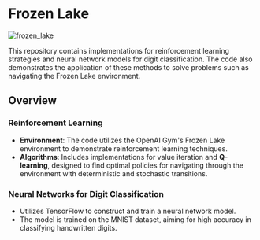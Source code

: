 # Frozen Lake

![frozen_lake](https://github.com/Avi-Gulati/frozen-lake/assets/78887061/9dd2090b-5e66-4235-bfca-65cddffe2fca)

This repository contains implementations for reinforcement learning strategies and neural network models for digit classification. The code also demonstrates the application of these methods to solve problems such as navigating the Frozen Lake environment.

## Overview

### Reinforcement Learning
- **Environment**: The code utilizes the OpenAI Gym's Frozen Lake environment to demonstrate reinforcement learning techniques.
- **Algorithms**: Includes implementations for value iteration and __Q-learning__, designed to find optimal policies for navigating through the environment with deterministic and stochastic transitions.

### Neural Networks for Digit Classification
- Utilizes TensorFlow to construct and train a neural network model.
- The model is trained on the MNIST dataset, aiming for high accuracy in classifying handwritten digits.
